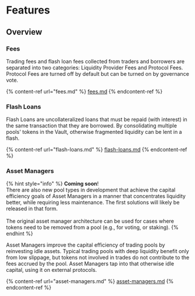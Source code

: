 # Features

## Overview

### Fees

Trading fees and flash loan fees collected from traders and borrowers are separated into two categories: Liquidity Provider Fees and Protocol Fees. Protocol Fees are turned off by default but can be turned on by governance vote. 

{% content-ref url="fees.md" %}
[fees.md](fees.md)
{% endcontent-ref %}

### Flash Loans

Flash Loans are uncollateralized loans that must be repaid (with interest) in the same transaction that they are borrowed. By consolidating multiple pools' tokens in the Vault, otherwise fragmented liquidity can be lent in a flash.

{% content-ref url="flash-loans.md" %}
[flash-loans.md](flash-loans.md)
{% endcontent-ref %}

### Asset Managers

{% hint style="info" %}
**Coming soon**! \
There are also new pool types in development that achieve the capital efficiency goals of Asset Managers in a manner that concentrates liquidity better, while requiring less maintenance. The first solutions will likely be released in that form.\
\
The original asset manager architecture can be used for cases where tokens need to be removed from a pool (e.g., for voting, or staking).
{% endhint %}

Asset Managers improve the capital efficiency of trading pools by reinvesting idle assets. Typical trading pools with deep liquidity benefit only from low slippage, but tokens not involved in trades do not contribute to the fees accrued by the pool. Asset Managers tap into that otherwise idle capital, using it on external protocols. 

{% content-ref url="asset-managers.md" %}
[asset-managers.md](asset-managers.md)
{% endcontent-ref %}
